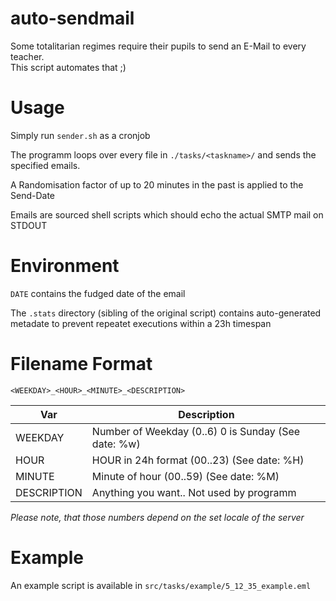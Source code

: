 # auto-sendmail

Some totalitarian regimes require their pupils to send an E-Mail to every teacher.  
This script automates that ;)

# Usage

Simply run `sender.sh` as a cronjob

The programm loops over every file in `./tasks/<taskname>/` and sends the specified emails.

A Randomisation factor of up to 20 minutes in the past is applied to the Send-Date

Emails are sourced shell scripts which should echo the actual SMTP mail on STDOUT

# Environment
`DATE` contains the fudged date of the email

The `.stats` directory (sibling of the original script) contains auto-generated metadate to prevent repeatet executions within a 23h timespan

# Filename Format
`<WEEKDAY>_<HOUR>_<MINUTE>_<DESCRIPTION>`

| Var         | Description |
| ----------- | ----------- |
| WEEKDAY     | Number of Weekday (0..6) 0 is Sunday (See date: %w) |
| HOUR        | HOUR in 24h format (00..23) (See date: %H) |
| MINUTE      | Minute of hour (00..59) (See date: %M) |
| DESCRIPTION | Anything you want.. Not used by programm |

*Please note, that those numbers depend on the set locale of the server*

# Example
An example script is available in `src/tasks/example/5_12_35_example.eml`
